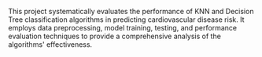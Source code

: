 This project systematically evaluates the performance of KNN and Decision Tree classification algorithms in predicting cardiovascular disease risk. 
It employs data preprocessing, model training, testing, and performance evaluation techniques to provide a comprehensive analysis of the algorithms' effectiveness.
